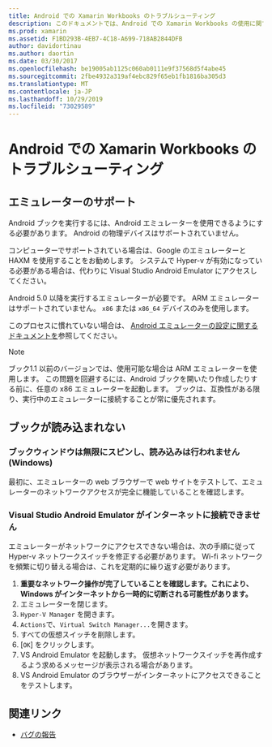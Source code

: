 ```yaml
---
title: Android での Xamarin Workbooks のトラブルシューティング
description: このドキュメントでは、Android での Xamarin Workbooks の使用に関するトラブルシューティングのヒントを提供します。 エミュレーターのサポート、読み込まれないブック、およびその他のトピックについて説明します。
ms.prod: xamarin
ms.assetid: F1BD293B-4EB7-4C18-A699-718AB2844DFB
author: davidortinau
ms.author: daortin
ms.date: 03/30/2017
ms.openlocfilehash: be19005ab1125c060ab0111e9f37568d5f4abe45
ms.sourcegitcommit: 2fbe4932a319af4ebc829f65eb1fb1816ba305d3
ms.translationtype: MT
ms.contentlocale: ja-JP
ms.lasthandoff: 10/29/2019
ms.locfileid: "73029589"
---
```

# <a name="troubleshooting-xamarin-workbooks-on-android"></a>Android での Xamarin Workbooks のトラブルシューティング

## <a name="emulator-support"></a>エミュレーターのサポート

Android ブックを実行するには、Android エミュレーターを使用できるようにする必要があります。 Android の物理デバイスはサポートされていません。

コンピューターでサポートされている場合は、Google のエミュレーターと HAXM を使用することをお勧めします。
システムで Hyper-v が有効になっている必要がある場合は、代わりに Visual Studio Android Emulator にアクセスしてください。

Android 5.0 以降を実行するエミュレーターが必要です。 ARM エミュレーターはサポートされていません。 `x86` または `x86_64` デバイスのみを使用します。

このプロセスに慣れていない場合は、 [Android エミュレーターの設定に関するドキュメントを][android-emu]参照してください。

> [!NOTE]
> ブック1.1 以前のバージョンでは、使用可能な場合は ARM エミュレーターを使用します。 この問題を回避するには、Android ブックを開いたり作成したりする前に、任意の x86 エミュレーターを起動します。 ブックは、互換性がある限り、実行中のエミュレーターに接続することが常に優先されます。

## <a name="workbooks-wont-load"></a>ブックが読み込まれない

### <a name="workbook-window-spins-forever-never-loads-windows"></a>ブックウィンドウは無限にスピンし、読み込みは行われません (Windows)

最初に、エミュレーターの web ブラウザーで web サイトをテストして、エミュレーターのネットワークアクセスが完全に機能していることを確認します。

### <a name="visual-studio-android-emulator-cannot-connect-to-the-internet"></a>Visual Studio Android Emulator がインターネットに接続できません

エミュレーターがネットワークにアクセスできない場合は、次の手順に従って Hyper-v ネットワークスイッチを修正する必要があります。 Wi-fi ネットワークを頻繁に切り替える場合は、これを定期的に繰り返す必要があります。

1. **重要なネットワーク操作が完了していることを確認します。これにより、Windows がインターネットから一時的に切断される可能性があります。**
1. エミュレーターを閉じます。
1. `Hyper-V Manager` を開きます。
1. `Actions`で、`Virtual Switch Manager...`を開きます。
1. すべての仮想スイッチを削除します。
1. [`OK`] をクリックします。
1. VS Android Emulator を起動します。 仮想ネットワークスイッチを再作成するよう求めるメッセージが表示される場合があります。
1. VS Android Emulator のブラウザーがインターネットにアクセスできることをテストします。

[android-emu]: ~/android/deploy-test/debugging/debug-on-emulator.md

## <a name="related-links"></a>関連リンク

- [バグの報告](~/tools/workbooks/install.md#reporting-bugs)
